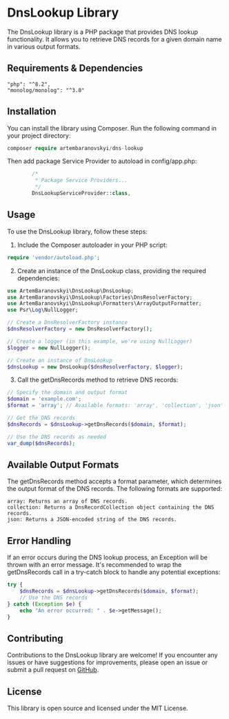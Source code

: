 # DnsLookup Library

The DnsLookup library is a PHP package that provides DNS lookup functionality. It allows you to retrieve DNS records for a given domain name in various output formats.

## Requirements & Dependencies
    "php": "^8.2",
    "monolog/monolog": "^3.0"

## Installation

You can install the library using Composer. Run the following command in your project directory:

```php
composer require artembaranovskyi/dns-lookup
```
Then add package Service Provider to autoload in config/app.php:
```php
        /*
         * Package Service Providers...
         */
        DnsLookupServiceProvider::class,
```

## Usage
To use the DnsLookup library, follow these steps:

1. Include the Composer autoloader in your PHP script:
```php
require 'vendor/autoload.php';
```
2. Create an instance of the DnsLookup class, providing the required dependencies:
```php
use ArtemBaranovskyi\DnsLookup\DnsLookup;
use ArtemBaranovskyi\DnsLookup\Factories\DnsResolverFactory;
use ArtemBaranovskyi\DnsLookup\Formatters\ArrayOutputFormatter;
use Psr\Log\NullLogger;

// Create a DnsResolverFactory instance
$dnsResolverFactory = new DnsResolverFactory();

// Create a logger (in this example, we're using NullLogger)
$logger = new NullLogger();

// Create an instance of DnsLookup
$dnsLookup = new DnsLookup($dnsResolverFactory, $logger);
```
3. Call the getDnsRecords method to retrieve DNS records:
```php
// Specify the domain and output format
$domain = 'example.com';
$format = 'array'; // Available formats: 'array', 'collection', 'json'

// Get the DNS records
$dnsRecords = $dnsLookup->getDnsRecords($domain, $format);

// Use the DNS records as needed
var_dump($dnsRecords);
```

## Available Output Formats
The getDnsRecords method accepts a format parameter, which determines the output format of the DNS records. The following formats are supported:

    array: Returns an array of DNS records.
    collection: Returns a DnsRecordCollection object containing the DNS records.
    json: Returns a JSON-encoded string of the DNS records.

## Error Handling

If an error occurs during the DNS lookup process, an Exception will be thrown with an error message. It's recommended to wrap the getDnsRecords call in a try-catch block to handle any potential exceptions:
```php
try {
    $dnsRecords = $dnsLookup->getDnsRecords($domain, $format);
    // Use the DNS records
} catch (Exception $e) {
    echo "An error occurred: " . $e->getMessage();
}
```

## Contributing
Contributions to the DnsLookup library are welcome! If you encounter any issues or have suggestions for improvements, please open an issue or submit a pull request on [GitHub](https://github.com/your-username/dns-lookup).

## License

This library is open source and licensed under the MIT License.
